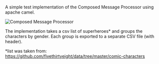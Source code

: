 A simple test implementation of the Composed Message Processor using apache camel.

![Composed Message Processor](http://www.enterpriseintegrationpatterns.com/img/DistributionAggregate.gif)

The implementation takes a csv list of superheroes* and groups the characters by gender.
Each group is exported to a separate CSV file (with header).


*list was taken from: https://github.com/fivethirtyeight/data/tree/master/comic-characters
